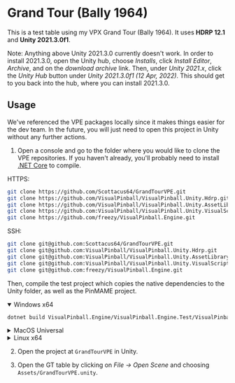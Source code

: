 # Grand Tour (Bally 1964)

This is a test table using my VPX Grand Tour (Bally 1964). It uses **HDRP 12.1** and **Unity 2021.3.0f1**.

Note: Anything above Unity 2021.3.0 currently doesn't work. In order to install 2021.3.0, open the Unity hub, choose *Installs*, click *Install Editor*, *Archive*, and on the *download archive* link. Then, under *Unity 2021.x*, click the *Unity Hub* button under *Unity 2021.3.0f1 (12 Apr, 2022)*. This should get to you back into the hub, where you can install 2021.3.0.

## Usage

We've referenced the VPE packages locally since it makes things easier for the dev team. In the future, you will just need to open this project in Unity without any further actions.

1. Open a console and go to the folder where you would like to clone the VPE repositories. If you haven't already, you'll probably need to install [.NET Core](https://dotnet.microsoft.com/en-us/download/dotnet/3.1) to compile.

HTTPS:

```bash
git clone https://github.com/Scottacus64/GrandTourVPE.git
git clone https://github.com/VisualPinball/VisualPinball.Unity.Hdrp.git
git clone https://github.com/VisualPinball/VisualPinball.Unity.AssetLibrary.git
git clone https://github.com:VisualPinball/VisualPinball.Unity.VisualScripting.git
git clone https://github.com/freezy/VisualPinball.Engine.git
```

SSH:

```bash
git clone git@github.com:Scottacus64/GrandTourVPE.git
git clone git@github.com:VisualPinball/VisualPinball.Unity.Hdrp.git
git clone git@github.com:VisualPinball/VisualPinball.Unity.AssetLibrary.git
git clone git@github.com:VisualPinball/VisualPinball.Unity.VisualScripting.git
git clone git@github.com:freezy/VisualPinball.Engine.git
```

Then, compile the test project which copies the native dependencies to the Unity folder, as well as the PinMAME project.

<details open>
  <summary>Windows x64</summary>
  
```bash
dotnet build VisualPinball.Engine/VisualPinball.Engine.Test/VisualPinball.Engine.Test.csproj -c Release -r win-x64
```
</details>

<details>
  <summary>MacOS Universal</summary>
  
```bash
dotnet build VisualPinball.Engine/VisualPinball.Engine.Test/VisualPinball.Engine.Test.csproj -c Release -r osx
```
</details>

<details>
  <summary>Linux x64</summary>
  
```bash
dotnet build VisualPinball.Engine/VisualPinball.Engine.Test/VisualPinball.Engine.Test.csproj -c Release -r linux-x64
  ```
</details>

2. Open the project at `GrandTourVPE` in Unity.

3. Open the GT table by clicking on *File -> Open Scene* and choosing `Assets/GrandTourVPE.unity`.
